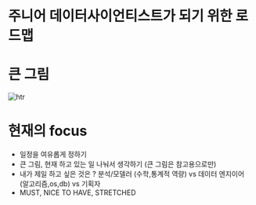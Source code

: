 # 주니어 데이터사이언티스트가 되기 위한 로드맵 

# 큰 그림
![htr](https://user-images.githubusercontent.com/67775336/104343741-a8e7db80-553f-11eb-93b0-f49e56c2088b.png)

# 현재의 focus 

- 일정을 여유롭게 정하기
- 큰 그림, 현재 하고 있는 일 나눠서 생각하기 (큰 그림은 참고용으로만)
- 내가 제일 하고 싶은 것은 ? 분석/모델러 (수학,통계적 역량) vs 데이터 엔지이어 (알고리즘,os,db) vs 기획자 
- MUST, NICE TO HAVE, STRETCHED 
